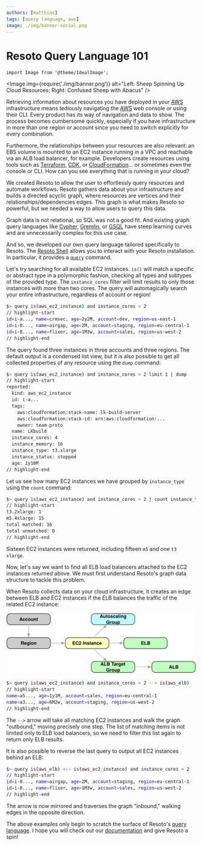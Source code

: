 ```yaml
---
authors: [matthias]
tags: [query language, aws]
image: ./img/banner-social.png
---
```


# Resoto Query Language 101

```mdx-code-block
import Image from '@theme/IdealImage';
```

<Image img={require('./img/banner.png')} alt="Left: Sheep Spinning Up Cloud Resources; Right: Confused Sheep with Abacus" />

Retrieving information about resources you have deployed in your [AWS](https://aws.amazon.com) infrastructure means tediously navigating the [AWS](https://aws.amazon.com) web console or using their CLI. Every product has its way of navigation and data to show. The process becomes cumbersome quickly, especially if you have infrastructure in more than one region or account since you need to switch explicitly for every combination.

Furthermore, the relationships between your resources are also relevant: an EBS volume is mounted to an EC2 instance running in a VPC and reachable via an ALB load balancer, for example. Developers create resources using tools such as [Terraform](https://terraform.io), [CDK](https://aws.amazon.com/cdk), or [CloudFormation](https://aws.amazon.com/cloudformation)… or sometimes even the console or CLI. How can you see everything that is running in your cloud?

We created Resoto to allow the user to effortlessly query resources and automate workflows. Resoto gathers data about your infrastructure and builds a directed acyclic graph, where resources are vertices and their relationships/dependencies edges. This graph is what makes Resoto so powerful, but we needed a way to allow users to query this data.

Graph data is not relational, so SQL was not a good fit. And existing graph query languages like [Cypher](https://neo4j.com/developer/cypher), [Gremlin](https://tinkerpop.apache.org/gremlin.html), or [GSQL](https://tigergraph.com/gsql) have steep learning curves and are unnecessarily complex for this use case.

And so, we developed our own query language tailored specifically to Resoto. The [Resoto Shell](/docs/concepts/components/shell) allows you to interact with your Resoto installation. In particular, it provides a [`query`](/docs/reference/cli/query) command.

Let's try searching for all available EC2 instances. `is()` will match a specific or abstract type in a polymorphic fashion, checking all types and subtypes of the provided type. The `instance_cores` filter will limit results to only those instances with more than two cores. The query will automagically search your entire infrastructure, regardless of account or region!

```bash
$> query is(aws_ec2_instance) and instance_cores > 2
// highlight-start
id=i-a..., name=crmsec, age=2y2M, account=dev, region=us-east-1
id=i-0..., name=airgap, age=2M, account=staging, region=eu-central-1
id=i-0..., name=flixer, age=1M3w, account=sales, region=us-west-2
// highlight-end
```

The query found three instances in three accounts and three regions. The default output is a condensed list view, but it is also possible to get all collected properties of any resource using the `dump` command:

```bash
$> query is(aws_ec2_instance) and instance_cores > 2 limit 1 | dump
// highlight-start
reported:
  kind: aws_ec2_instance
  id: i-a...
  tags:
    aws:cloudformation:stack-name: lk-build-server
    aws:cloudformation:stack-id: arn:aws:cloudformation:...
    owner: team-proto
  name: LKbuild
  instance_cores: 4
  instance_memory: 16
  instance_type: t3.xlarge
  instance_status: stopped
  age: 1y10M
// highlight-end
```

Let us see how many EC2 instances we have grouped by `instance_type` using the `count` command:

```bash
$> query is(aws_ec2_instance) and instance_cores > 2 | count instance_type
// highlight-start
t3.2xlarge: 1
m5.4xlarge: 15
total matched: 16
total unmatched: 0
// highlight-end
```

Sixteen EC2 instances were returned, including fifteen `m5` and one `t3` `xlarge`.

Now, let's say we want to find all ELB load balancers attached to the EC2 instances returned above. We must first understand Resoto's graph data structure to tackle this problem.

When Resoto collects data on your cloud infrastructure, it creates an edge between ELB and EC2 instances if the ELB balances the traffic of the related EC2 instance:

![Graph Structure](./img/graph_structure.svg)

```bash
$> query is(aws_ec2_instance) and instance_cores > 2 --> is(aws_elb)
// highlight-start
name=a5..., age=1y1M, account=sales, region=eu-central-1
name=a3..., age=6M2w, account=staging, region=us-west-2
// highlight-end
```

The `-->` arrow will take all matching EC2 instances and walk the graph "outbound," moving precisely one step. The list of matching items is not limited only to ELB load balancers, so we need to filter this list again to return only ELB results.

It is also possible to reverse the last query to output all EC2 instances behind an ELB:

```bash
$> query is(aws_elb) <-- is(aws_ec2_instance) and instance_cores > 2
// highlight-start
id=i-0..., name=airgap, age=2M, account=staging, region=eu-central-1
id=i-0..., name=flixer, age=1M3w, account=sales, region=us-west-2
// highlight-end
```

The arrow is now mirrored and traverses the graph "inbound," walking edges in the opposite direction.

The above examples only begin to scratch the surface of Resoto's [query language](/docs/reference/cli/query). I hope you will check out our [documentation](/docs) and give Resoto a spin!
